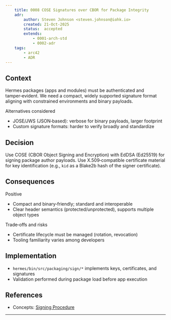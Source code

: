 ```yaml
---
    title: 0008 COSE Signatures over CBOR for Package Integrity
    adr:
        author: Steven Johnson <steven.johnson@iohk.io>
        created: 21-Oct-2025
        status:  accepted
        extends:
            - 0001-arch-std
            - 0002-adr
    tags:
        - arc42
        - ADR
---
```


## Context

Hermes packages (apps and modules) must be authenticated and tamper‑evident.
We need a compact, widely supported signature format aligning with constrained environments and binary payloads.

Alternatives considered

* JOSE/JWS (JSON‑based): verbose for binary payloads, larger footprint
* Custom signature formats: harder to verify broadly and standardize

## Decision

Use COSE (CBOR Object Signing and Encryption) with EdDSA (Ed25519) for signing package author payloads.
Use X.509‑compatible certificate material for key identification (e.g., `kid` as a Blake2b hash of the signer certificate).

## Consequences

Positive

* Compact and binary‑friendly; standard and interoperable
* Clear header semantics (protected/unprotected), supports multiple object types

Trade‑offs and risks

* Certificate lifecycle must be managed (rotation, revocation)
* Tooling familiarity varies among developers

## Implementation

* `hermes/bin/src/packaging/sign/*` implements keys, certificates, and signatures
* Validation performed during package load before app execution

## References

* Concepts: [Signing Procedure](../08_concepts/hermes_signing_procedure/index.md)

---
